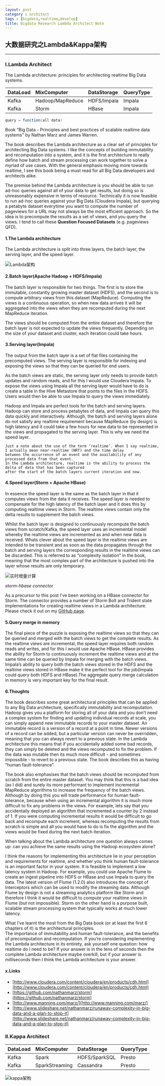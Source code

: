 ```yaml
---
layout: post
category : architect
tags : [bigdata,realtime,develop]
title: Bigdata Research Lambda Architect Note
---
```


## 大数据研究之Lambda&Kappa架构
------------------------------------------------------------

### I.Lambda Architect

The Lambda architecture: principles for architecting realtime Big Data systems.

|DataLoad | MixComputer 	  | DataStorage 			 | QueryType |
|:--------|:------------------|:-------------------------|:----------|
|Kafka    | Hadoop/MapReduce  | HDFS/Impala              | Impala    |
|Kafka    | Storm             | HBase                    | Impala    |

```java
query = function(all data)
```

Book “Big Data - Principles and best practices of scalable realtime data systems" by Nathan Marz and James Warren.

The book describes the Lambda architecture as a clear set of principles for architecting Big Data systems. I like the concepts of building immutability and recomputation into a system, and it is the first architecture to really define how batch and stream processing can work together to solve a myriad of use cases. With the general emphasis moving more towards realtime, I see this book being a must read for all Big Data developers and architects alike.

The premise behind the Lambda architecture is you should be able to run ad-hoc queries against all of your data to get results, but doing so is unreasonably expensive in terms of resource. Technically it is now feasible to run ad-hoc queries against your Big Data (Cloudera Impala), but querying a petabyte dataset everytime you want to compute the number of pageviews for a URL may not always be the most efficient approach. So the idea is to precompute the results as a set of views, and you query the views. I tend to call these **Question Focused Datasets** (e.g. pageviews QFD).

#### 1.The Lambda architecture

The Lambda architecture is split into three layers, the batch layer, the serving layer, and the speed layer.

![Lambda架构](_includes/lambda_arch.png)

#### 2.Batch layer(Apache Hadoop + HDFS/Impala)

The batch layer is responsible for two things. The first is to store the immutable, constantly growing master dataset (HDFS), and the second is to compute arbitrary views from this dataset (MapReduce). Computing the views is a continuous operation, so when new data arrives it will be aggregated into the views when they are recomputed during the next MapReduce iteration.

The views should be computed from the entire dataset and therefore the batch layer is not expected to update the views frequently. Depending on the size of your dataset and cluster, each iteration could take hours.

#### 3.Serving layer(Impala)

The output from the batch layer is a set of flat files containing the precomputed views. The serving layer is responsible for indexing and exposing the views so that they can be queried for end users.

As the batch views are static, the serving layer only needs to provide batch updates and random reads, and for this I would use Cloudera Impala. To expose the views using Impala all the serving layer would have to do is create a table in the Hive Metastore that points to the files in the HDFS. Users would then be able to use Impala to query the views immediately.

Hadoop and Impala are perfect tools for the batch and serving layers. Hadoop can store and process petabytes of data, and Impala can query this data quickly and interactively. Although, the batch and serving layers alone do not satisfy any realtime requirement because MapReduce (by design) is high latency and it could take a few hours for new data to be represented in the views and propagated to the serving layer. This is why we need the speed layer.

	Just a note about the use of the term ‘realtime’. When I say realtime, I actually mean near-realtime (NRT) and the time delay 
	between the occurrence of an event and the availability of any processed data from that event. 
	In the Lambda architecture, realtime is the ability to process the delta of data that has been captured 
	after the start of the batch layers current iteration and now.

#### 4.Speed layer(Storm + Apache HBase)

In essence the speed layer is the same as the batch layer in that it computes views from the data it receives. The speed layer is needed to compensate for the high latency of the batch layer and it does this by computing realtime views in Storm. The realtime views contain only the delta results to supplement the batch views.

Whilst the batch layer is designed to continuously recompute the batch views from scratch/Kafka, the speed layer uses an incremental model whereby the realtime views are incremented as and when new data is received. Whats clever about the speed layer is the realtime views are intended to be transient and as soon as the data propagates through the batch and serving layers the corresponding results in the realtime views can be discarded. This is referred to as “complexity isolation” in the book, meaning that the most complex part of the architecture is pushed into the layer whose results are only temporary.

![实时增量计算](_includes/realtime_query.png)

_storm-hbase connector_

As a precursor to this post I’ve been working on a HBase connector for Storm. The connector provides a number of Storm Bolt and Trident state implementations for creating realtime views in a Lambda architecture. Please check it out on my [GitHub page](https://github.com/jrkinley/storm-hbase).

#### 5.Query merge in memory

The final piece of the puzzle is exposing the realtime views so that they can be queried and merged with the batch views to get the complete results. As the realtime views are incremental, the speed layer requires both random reads and writes, and for this I would use Apache HBase. HBase provides the ability for Storm to continuously increment the realtime views and at the same time can be queried by Impala for merging with the batch views. Impala’s ability to query both the batch views stored in the HDFS and the realtime views stored in HBase make it the perfect tool for the job(Impala could query both HDFS and HBase).The aggregate query merge calculation in memory is very important key for the final result.

#### 6.Thoughts

The book describes some great architectural principles that can be applied to any Big Data architecture, specifically immutability and recomputation. Hadoop gives you a platform for storing all of your data and you don’t need a complex system for finding and updating individual records at scale, you can simply append new immutable records to your master dataset. An immutable record is a version of a record at a point in time. Newer versions of a record can be added, but a particular version can never be overridden, meaning that you can always revert to a previous state. In the Lambda architecture this means that if you accidentally added some bad records, they can simply be deleted and the views recomputed to fix the problem. If the data was mutable then its much more difficult - and sometimes impossible - to revert to a previous state. The book describes this as having “human fault-tolerance”.

The book also emphasises that the batch views should be recomputed from scratch from the entire master dataset. You may think that this is a bad idea (as I did) and surely its more performant to implement incremental MapReduce algorithms to increase the frequency of the batch views. Although by doing this you will trade performance for human fault-tolerance, because when using an incremental algorithm it is much more difficult to fix any problems in the views. For example, lets say that you accidentally deployed an algorithm that incremented a counter by 2 instead of 1. If you were computing incremental results it would be difficult to go back and recompute each increment, whereas recomputing the results from scratch is simple and all you would have to do is fix the algorithm and the views would be fixed during the next batch iteration.

When talking about the Lambda architecture one question always comes up: can you achieve the same results using the Hadoop ecosystem alone?

I think the reasons for implementing this architecture lie in your perception and requirements for realtime, and whether you think human fault-tolerance is an important factor in your system. It is feasible to implement a low latency system in Hadoop. For example, you could use Apache Flume to create an ingest pipeline into HDFS or HBase and use Impala to query the data. The latest version of Flume (1.2.0) also introduces the concept of Interceptors which can be used to modify the streaming data. Although Flume by design is not a streaming analytics platform like Storm and therefore I think it would be difficult to compute your realtime views in Flume (but not impossible). Storm on the other hand is a purpose built, scalable stream processing system that typically works at much lower latency.

What I’ve learnt the most from the Big Data book (or at least the first 6 chapters of it) is the architectural principles. <br/>
The importance of immutability and human fault-tolerance, and the benefits of precomputation and recomputation. If you’re considering implementing the Lambda architecture in its entirety, ask yourself one question: how realtime do I need to be? If your answer is in the tens of seconds then the complete Lambda architecture maybe overkill, but if your answer is milliseconds then I think the Lambda architecture is your answer.


#### x.Links

- [http://www.cloudera.com/content/cloudera/en/products/cdh.html](http://www.cloudera.com/content/cloudera/en/products/cdh.html)
- [https://github.com/nathanmarz/storm](https://github.com/nathanmarz/storm)
- [http://www.manning.com/marz/](http://www.manning.com/marz/)
- [http://www.slideshare.net/nathanmarz/runaway-complexity-in-big-data-and-a-plan-to-stop-it](http://www.slideshare.net/nathanmarz/runaway-complexity-in-big-data-and-a-plan-to-stop-it)




### II.Kappa Architect


|DataLoad | MixComputer 	  | DataStorage      | QueryType  |
|:--------|:------------------|:-----------------|:-----------|
|Kafka    | Spark             | HDFS/SparkSQL    | Presto     |
|Kafka    | SparkStreaming    | Cassandra        | Presto     |


![kappa架构](_includes/Kappa_arch.png)




